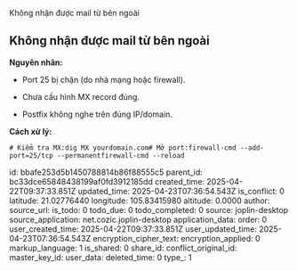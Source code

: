 Không nhận được mail từ bên ngoài

## **Không nhận được mail từ bên ngoài**

**Nguyên nhân:**

- Port 25 bị chặn (do nhà mạng hoặc firewall).
    
- Chưa cấu hình MX record đúng.
    
- Postfix không nghe trên đúng IP/domain.
    

**Cách xử lý:**

`# Kiểm tra MX:dig MX yourdomain.com# Mở port:firewall-cmd --add-port=25/tcp --permanentfirewall-cmd --reload`

id: bbafe253d5b1450788814b86f88555c5
parent_id: bc33dce65848438199af0fd3912185dd
created_time: 2025-04-22T09:37:33.851Z
updated_time: 2025-04-23T07:36:54.543Z
is_conflict: 0
latitude: 21.02776440
longitude: 105.83415980
altitude: 0.0000
author: 
source_url: 
is_todo: 0
todo_due: 0
todo_completed: 0
source: joplin-desktop
source_application: net.cozic.joplin-desktop
application_data: 
order: 0
user_created_time: 2025-04-22T09:37:33.851Z
user_updated_time: 2025-04-23T07:36:54.543Z
encryption_cipher_text: 
encryption_applied: 0
markup_language: 1
is_shared: 0
share_id: 
conflict_original_id: 
master_key_id: 
user_data: 
deleted_time: 0
type_: 1